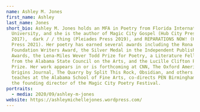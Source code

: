 ```yaml
---
name: Ashley M. Jones
first_name: Ashley
last_name: Jones
short_bio: Ashley M. Jones holds an MFA in Poetry from Florida International
  University, and she is the author of Magic City Gospel (Hub City Press
  2017),  dark / / thing (Pleiades Press 2019), and REPARATIONS NOW! (Hub City
  Press 2021). Her poetry has earned several awards including the Rona Jaffe
  Foundation Writers Award, the Silver Medal in the Independent Publishers Book
  Awards, the Lena-Miles Wever Todd Prize for Poetry, a Literature Fellowship
  from the Alabama State Council on the Arts, and the Lucille Clifton Poetry
  Prize. Her work appears in or is forthcoming at CNN, The Oxford American,
  Origins Journal, The Quarry by Split This Rock, Obsidian, and others. She
  teaches at the Alabama School of Fine Arts, co-directs PEN Birmingham, and is
  the founding director of the Magic City Poetry Festival.
portraits:
  - media: 2020/09/ashley-m-jones
website: https://ashleymichellejones.wordpress.com/
---
```

